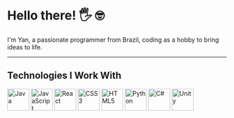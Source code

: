   <h1>Hello there! 🖐 🤓</h1>
  <p>I'm Yan, a passionate programmer from Brazil, coding as a hobby to bring ideas to life.</p>

  <hr>

  <h2>Technologies I Work With</h2>
  <div style="display: inline-block;">
    <img align="center" height="50" width="50" src="https://cdn.jsdelivr.net/gh/devicons/devicon@latest/icons/java/java-original-wordmark.svg" alt="Java">
    <img align="center" height="50" width="50" src="https://cdn.jsdelivr.net/gh/devicons/devicon@latest/icons/javascript/javascript-original.svg" alt="JavaScript">
    <img align="center" height="50" width="50" src="https://cdn.jsdelivr.net/gh/devicons/devicon@latest/icons/react/react-original.svg" alt="React">
    <img align="center" height="50" width="50" src="https://cdn.jsdelivr.net/gh/devicons/devicon@latest/icons/css3/css3-original.svg" alt="CSS3">
    <img align="center" height="50" width="50" src="https://cdn.jsdelivr.net/gh/devicons/devicon@latest/icons/html5/html5-original.svg" alt="HTML5">
    <img align="center" height="50" width="50" src="https://cdn.jsdelivr.net/gh/devicons/devicon@latest/icons/python/python-original.svg" alt="Python">
    <img align="center" height="50" width="50" src="https://cdn.jsdelivr.net/gh/devicons/devicon@latest/icons/csharp/csharp-original.svg" alt="C#">
    <img align="center" height="50" width="50" src="https://cdn.jsdelivr.net/gh/devicons/devicon@latest/icons/unity/unity-original.svg" alt="Unity">
  </div>
